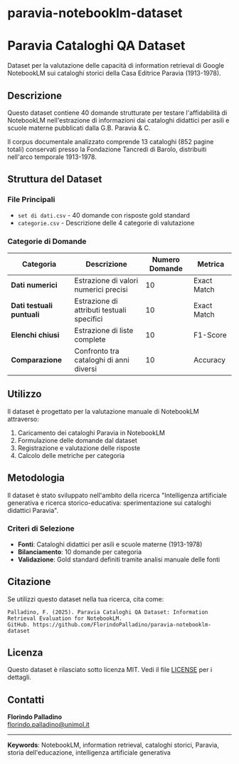 # paravia-notebooklm-dataset
# Paravia Cataloghi QA Dataset

Dataset per la valutazione delle capacità di information retrieval di Google NotebookLM sui cataloghi storici della Casa Editrice Paravia (1913-1978).

## Descrizione

Questo dataset contiene 40 domande strutturate per testare l'affidabilità di NotebookLM nell'estrazione di informazioni dai cataloghi didattici per asili e scuole materne pubblicati dalla G.B. Paravia & C.

Il corpus documentale analizzato comprende 13 cataloghi (852 pagine totali) conservati presso la Fondazione Tancredi di Barolo, distribuiti nell'arco temporale 1913-1978.

## Struttura del Dataset

### File Principali
- `set di dati.csv` - 40 domande con risposte gold standard
- `categorie.csv` - Descrizione delle 4 categorie di valutazione

### Categorie di Domande

| Categoria | Descrizione | Numero Domande | Metrica |
|-----------|-------------|----------------|---------|
| **Dati numerici** | Estrazione di valori numerici precisi | 10 | Exact Match |
| **Dati testuali puntuali** | Estrazione di attributi testuali specifici | 10 | Exact Match |
| **Elenchi chiusi** | Estrazione di liste complete | 10 | F1-Score |
| **Comparazione** | Confronto tra cataloghi di anni diversi | 10 | Accuracy |

## Utilizzo

Il dataset è progettato per la valutazione manuale di NotebookLM attraverso:

1. Caricamento dei cataloghi Paravia in NotebookLM
2. Formulazione delle domande dal dataset
3. Registrazione e valutazione delle risposte
4. Calcolo delle metriche per categoria

## Metodologia

Il dataset è stato sviluppato nell'ambito della ricerca "Intelligenza artificiale generativa e ricerca storico-educativa: sperimentazione sui cataloghi didattici Paravia".

### Criteri di Selezione
- **Fonti**: Cataloghi didattici per asili e scuole materne (1913-1978)
- **Bilanciamento**: 10 domande per categoria
- **Validazione**: Gold standard definiti tramite analisi manuale delle fonti

## Citazione

Se utilizzi questo dataset nella tua ricerca, cita come:

```
Palladino, F. (2025). Paravia Cataloghi QA Dataset: Information Retrieval Evaluation for NotebookLM. 
GitHub. https://github.com/FlorindoPalladino/paravia-notebooklm-dataset
```

## Licenza

Questo dataset è rilasciato sotto licenza MIT. Vedi il file [LICENSE](LICENSE) per i dettagli.

## Contatti

**Florindo Palladino**  
florindo.palladino@unimol.it

---

**Keywords**: NotebookLM, information retrieval, cataloghi storici, Paravia, storia dell'educazione, intelligenza artificiale generativa
